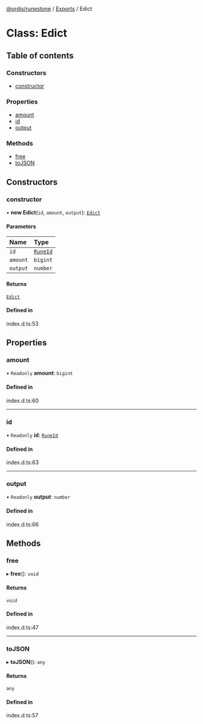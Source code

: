 [@ordjs/runestone](../README.md) / [Exports](../modules.md) / Edict

# Class: Edict

## Table of contents

### Constructors

- [constructor](Edict.md#constructor)

### Properties

- [amount](Edict.md#amount)
- [id](Edict.md#id)
- [output](Edict.md#output)

### Methods

- [free](Edict.md#free)
- [toJSON](Edict.md#tojson)

## Constructors

### constructor

• **new Edict**(`id`, `amount`, `output`): [`Edict`](Edict.md)

#### Parameters

| Name | Type |
| :------ | :------ |
| `id` | [`RuneId`](RuneId.md) |
| `amount` | `bigint` |
| `output` | `number` |

#### Returns

[`Edict`](Edict.md)

#### Defined in

index.d.ts:53

## Properties

### amount

• `Readonly` **amount**: `bigint`

#### Defined in

index.d.ts:60

___

### id

• `Readonly` **id**: [`RuneId`](RuneId.md)

#### Defined in

index.d.ts:63

___

### output

• `Readonly` **output**: `number`

#### Defined in

index.d.ts:66

## Methods

### free

▸ **free**(): `void`

#### Returns

`void`

#### Defined in

index.d.ts:47

___

### toJSON

▸ **toJSON**(): `any`

#### Returns

`any`

#### Defined in

index.d.ts:57
